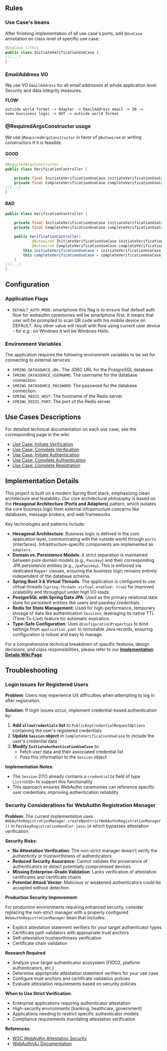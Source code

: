 ## Rules

### Use Case's beans
After finishing implementation of all use case's ports, add `@UseCase` annotation on class level of specific use case:
```java
@UseCase //this
public class InitiateVerificationUseCase {
//(...)
}
```

### EmailAddress VO
We use VO `EmailAddress` for all email addresses at whole application level. 
Security and data integrity measures.

**FLOW:**
```
outside world format -> Adapter -> EmailAddress email -> IN -> 
some bussiness logic -> OUT -> outside world format
```

### @RequiredArgsConstructor usage
We use `@RequiredArgsConstructor` in favor of `@Autowired` or writing constructors if it is feasible.

#### GOOD

```java
@RequiredArgsConstructor
public class VerificationController {

    private final InitiateVerificationUseCase initiateVerificationUseCase;
    private final CompleteVerificationUseCase completeVerificationUseCase;
//(...)
}
```

#### BAD
```java
public class VerificationController {

    private final InitiateVerificationUseCase initiateVerificationUseCase;
    private final CompleteVerificationUseCase completeVerificationUseCase;

    public VerificationController(
            @Autowired InitiateVerificationUseCase initiateVerificationUseCase, 
            @Autowired CompleteVerificationUseCase completeVerificationUseCase) {
        this.initiateVerificationUseCase = initiateVerificationUseCase;
        this.completeVerificationUseCase = completeVerificationUseCase;
    }
//(...)
}
```

## Configuration

### Application Flags
- `DEFAULT_AUTH_MODE`: smartphone
    this flag is to ensure that default auth flow for webauthn ceremonies will be smartphone first. 
    It means that user will be prompted to scan QR code with his mobile device on DEFAULT.
    Any other value will result with flow using current user device - for e.g.: on Windows it will be Windows Hello.

### Environment Variables
The application requires the following environment variables to be set for connecting to external services:

-   `SPRING_DATASOURCE_URL`: The JDBC URL for the PostgreSQL database.
-   `SPRING_DATASOURCE_USERNAME`: The username for the database connection.
-   `SPRING_DATASOURCE_PASSWORD`: The password for the database connection.
-   `SPRING_REDIS_HOST`: The hostname of the Redis server.
-   `SPRING_REDIS_PORT`: The port of the Redis server.

## Use Cases Descriptions

For detailed technical documentation on each use case, see the corresponding page in the wiki:

- [Use Case: Initiate Verification](../../wiki/Use-Case-Initiate-Verification)
- [Use Case: Complete Verification](../../wiki/Use-Case-Complete-Verification)
- [Use Case: Initiate Authentication](../../wiki/Use-Case-Initiate-Authentication)
- [Use Case: Complete Authentication](../../wiki/Use-Case-Complete-Authentication)
- [Use Case: Complete Registration](../../wiki/Use-Case-Complete-Registration)

## Implementation Details

This project is built on a modern Spring Boot stack, emphasizing clean architecture and testability. Our core architectural philosophy is based on the **Hexagonal Architecture (Ports and Adapters)** pattern, which isolates the core business logic from external infrastructure concerns like databases, message brokers, and web frameworks.

Key technologies and patterns include:

-   **Hexagonal Architecture**: Business logic is defined in the core application layer, communicating with the outside world through `ports` (interfaces). Infrastructure-specific components are implemented as `adapters`.
-   **Domain vs. Persistence Models**: A strict separation is maintained between pure domain models (e.g., `Passkey`) and their corresponding JPA persistence entities (e.g., `JpaPasskey`). This is enforced via dedicated `Mapper` classes, ensuring the business logic remains entirely independent of the database schema.
-   **Spring Boot 3 & Virtual Threads**: The application is configured to use virtual threads (`spring.threads.virtual.enabled: true`) for improved scalability and throughput under high I/O loads.
-   **PostgreSQL with Spring Data JPA**: Used as the primary relational data store for persistent entities like users and passkey credentials.
- **Redis for State Management**: Used for high-performance, temporary storage of data like authentication `Sessions`,
  leveraging its native TTL (Time-To-Live) feature for automatic expiration.
-   **Type-Safe Configuration**: Uses `@ConfigurationProperties` to bind settings from `application.yaml` to immutable Java records, ensuring configuration is robust and easy to manage.
 
For a comprehensive technical breakdown of specific features, design decisions, and class responsibilities, please refer to our **[Implementation Details Wiki Page](https://github.com/BankApp-project/auth/wiki/Implementation-Details)**.

## Troubleshooting

### Login Issues for Registered Users

**Problem**: Users may experience UX difficulties when attempting to log in after registration.

**Solution**: If login issues occur, implement credential-based authentication by:

1. **Add `allowCredentials` list** to `PublicKeyCredentialRequestOptions` containing the user's registered credentials
2. **Update `Session` object** in `CompleteVerificationUseCase` to include the user's credential data
3. **Modify `InitiateAuthenticationUseCase`** to:
    - Fetch user data and their associated credential list
    - Pass this information to the `Session` object

**Implementation Notes**:

- The `Session` DTO already contains a `credentialId` field of type `List<UUID>` to support this functionality
- This approach ensures WebAuthn ceremonies can reference specific user credentials, improving authentication
  reliability

### Security Considerations for WebAuthn Registration Manager

**Problem**: The current implementation uses `WebAuthnRegistrationManager.createNonStrictWebAuthnRegistrationManager()`
in `PasskeyRegistrationHandler.java:18` which bypasses attestation verification.

**Security Risks**:

- **No Attestation Verification**: The non-strict manager doesn't verify the authenticity or trustworthiness of
  authenticators
- **Reduced Security Assurance**: Cannot validate the provenance of authenticators or detect potentially compromised
  devices
- **Missing Enterprise-Grade Validation**: Lacks verification of attestation certificates and certificate chains
- **Potential Attack Vector**: Malicious or weakened authenticators could be accepted without detection

**Production Security Improvement**:

For production environments requiring enhanced security, consider replacing the non-strict manager with a properly
configured `WebAuthnRegistrationManager` bean that includes:

- Explicit attestation statement verifiers for your target authenticator types
- Certificate path validators with appropriate trust anchors
- Self-attestation trustworthiness verification
- Certificate chain validation

**Research Required**:

- Analyze your target authenticator ecosystem (FIDO2, platform authenticators, etc.)
- Determine appropriate attestation statement verifiers for your use case
- Configure trust anchors and certificate validation policies
- Evaluate attestation requirements based on security policies

**When to Use Strict Verification**:

- Enterprise applications requiring authenticator attestation
- High-security environments (banking, healthcare, government)
- Applications needing to restrict specific authenticator models
- Compliance requirements mandating attestation verification

**References**:

- [W3C WebAuthn Attestation Security](https://www.w3.org/TR/webauthn-1/#sctn-no-attestation-security-attestation)
- [WebAuthn4J Documentation](https://webauthn4j.github.io/webauthn4j/en/)
